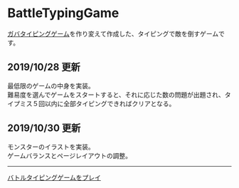 # BattleTypingGame
[ガバタイピングゲーム](https://ne30megane.github.io/SimpleTypingGame/)を作り変えて作成した、タイピングで敵を倒すゲームです。

## 2019/10/28 更新
最低限のゲームの中身を実装。<br>
難易度を選んでゲームをスタートすると、それに応じた数の問題が出題され、タイプミス５回以内に全部タイピングできればクリアとなる。

## 2019/10/30 更新
モンスターのイラストを実装。<br>
ゲームバランスとページレイアウトの調整。

<hr>

[バトルタイピングゲームをプレイ](https://ne30megane.github.io/BattleTypingGame/)
